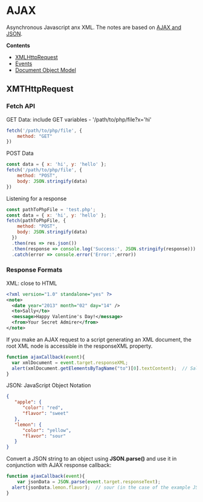 # AJAX
Asynchronous Javascript anx XML.
The notes are based on [AJAX and JSON](https://classes.engineering.wustl.edu/cse330/index.php?title=AJAX_and_JSON).  

**Contents**
* [XMLHttpRequest](#xmlhttprequest)
* [Events](#events)
* [Document Object Model](#document-object-model)


## XMTHttpRequest

### Fetch API
GET Data: include GET variables - '/path/to/php/file?x='hi'
```js
fetch('/path/to/php/file', {
    method: "GET"
})
```

POST Data
```js
const data = { x: 'hi', y: 'hello' };
fetch('/path/to/php/file', {
    method: "POST",
    body: JSON.stringify(data)
})
```

Listening for a response
```js
const pathToPhpFile = 'test.php';
const data = { x: 'hi', y: 'hello' };
fetch(pathToPhpFile, {
    method: "POST",
    body: JSON.stringify(data)
  })
  .then(res => res.json())
  .then(response => console.log('Success:', JSON.stringify(response)))
  .catch(error => console.error('Error:',error))
```

### Response Formats
XML: close to HTML
```xml
<?xml version="1.0" standalone="yes" ?>
<note>
  <date year="2013" month="02" day="14" />
  <to>Sally</to>
  <message>Happy Valentine's Day!</message>
  <from>Your Secret Admirer</from>
</note>
```
If you make an AJAX request to a script generating an XML document, the root XML node is accessible in the responseXML property.
```js
function ajaxCallback(event){
  var xmlDocument = event.target.responseXML;
  alert(xmlDocument.getElementsByTagName("to")[0].textContent);  // Sally (in the case of the example XML above)
}
```
JSON: JavaScript Object Notation
```json
{
   "apple": {
      "color": "red",
      "flavor": "sweet"
   },
   "lemon": {
      "color": "yellow",
      "flavor": "sour"
   }
}
```
Convert a JSON string to an object using **JSON.parse()** and use it in conjunction with AJAX response callback:
```js
function ajaxCallback(event){
	var jsonData = JSON.parse(event.target.responseText);
  alert(jsonData.lemon.flavor);  // sour (in the case of the example JSON above)
}
```

